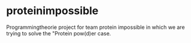 # proteinimpossible
Programmingtheorie project for team protein impossible in which we are trying to solve the "Protein pow(d)er case.
